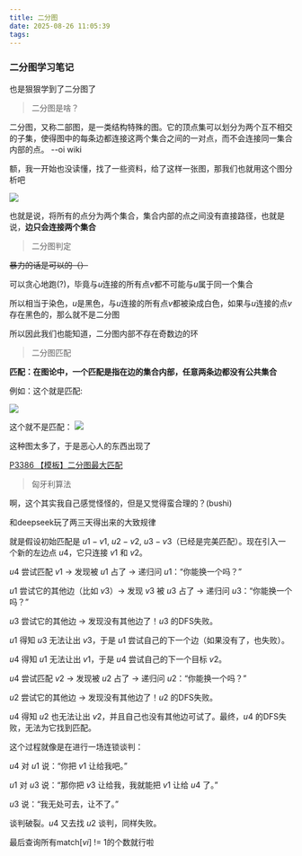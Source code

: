 ```yaml
---
title: 二分图
date: 2025-08-26 11:05:39
tags:
---
```


### 二分图学习笔记

也是狠狠学到了二分图了

> 二分图是啥？

二分图，又称二部图，是一类结构特殊的图。它的顶点集可以划分为两个互不相交的子集，使得图中的每条边都连接这两个集合之间的一对点，而不会连接同一集合内部的点。    --oi wiki

额，我一开始也没读懂，找了一些资料，给了这样一张图，那我们也就用这个图分析吧

![](https://cdn.luogu.com.cn/upload/image_hosting/cmz56tqt.png)

也就是说，将所有的点分为两个集合，集合内部的点之间没有直接路径，也就是说，**边只会连接两个集合**

>二分图判定

~~暴力的话是可以的（）~~

可以贪心地跑(?)，毕竟与$u$连接的所有点$v$都不可能与$u$属于同一个集合

所以相当于染色，$u$是黑色，与$u$连接的所有点$v$都被染成白色，如果与$u$连接的点$v$存在黑色的，那么就不是二分图

所以因此我们也能知道，二分图内部不存在奇数边的环

>二分图匹配

**匹配：在图论中，一个匹配是指在边的集合内部，任意两条边都没有公共集合**

例如：这个就是匹配:

![](https://s1.ax1x.com/2020/03/29/GZHaVK.png)

这个就不是匹配：
![](https://s1.ax1x.com/2020/03/29/GZbZJe.png)

这种图太多了，于是恶心人的东西出现了

[P3386 【模板】二分图最大匹配](https://www.luogu.com.cn/problem/P3386)

>匈牙利算法

啊，这个其实我自己感觉怪怪的，但是又觉得蛮合理的？(bushi)

和deepseek玩了两三天得出来的大致规律

就是假设初始匹配是 $u1-v1$, $u2-v2$, $u3-v3$（已经是完美匹配）。现在引入一个新的左边点 $u4$，它只连接 $v1$ 和 $v2$。

$u4$ 尝试匹配 $v1$ -> 发现被 $u1$ 占了 -> 递归问 $u1$：“你能换一个吗？”

$u1$ 尝试它的其他边（比如 $v3$）-> 发现 $v3$ 被 $u3$ 占了 -> 递归问 $u3$：“你能换一个吗？”

$u3$ 尝试它的其他边 -> 发现没有其他边了！$u3$ 的DFS失败。

$u1$ 得知 $u3$ 无法让出 $v3$，于是 $u1$ 尝试自己的下一个边（如果没有了，也失败）。

$u4$ 得知 $u1$ 无法让出 $v1$，于是 $u4$ 尝试自己的下一个目标 $v2$。

$u4$ 尝试匹配 $v2$ -> 发现被 $u2$ 占了 -> 递归问 $u2$：“你能换一个吗？”

$u2$ 尝试它的其他边 -> 发现没有其他边了！$u2$ 的DFS失败。

$u4$ 得知 $u2$ 也无法让出 $v2$，并且自己也没有其他边可试了。最终，$u4$ 的DFS失败，无法为它找到匹配。

这个过程就像是在进行一场连锁谈判：

$u4$ 对 $u1$ 说：“你把 $v1$ 让给我吧。”

$u1$ 对 $u3$ 说：“那你把 $v3$ 让给我，我就能把 $v1$ 让给 $u4$ 了。”

$u3$ 说：“我无处可去，让不了。”

谈判破裂。$u4$ 又去找 $u2$ 谈判，同样失败。

最后查询所有match[$vi$] != 1的个数就行啦